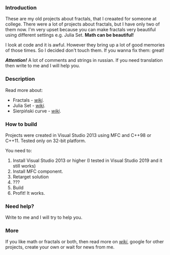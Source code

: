 ### Introduction

These are my old projects about fractals, that I creaated for someone at college. 
There were a lot of projects about fractals, but I have only two of them now.
I'm very upset because you can make fractals very beautiful using different settings e.g. Julia Set.
**Math can be beautiful!**

I look at code and it is awful. However they bring up a lot of good memories of those times. 
So I decided don't touch them. If you wanna fix them: great!

***Attention!*** A lot of comments and strings in russian. If you need translation then write to me and I will help you.

### Description

Read more about:
- Fractals - *[wiki](https://en.wikipedia.org/wiki/Fractal)*. 
- Julia Set - *[wiki](https://en.wikipedia.org/wiki/Julia_set)*.
- Sierpiński curve - *[wiki](https://en.wikipedia.org/wiki/Sierpi%C5%84ski_curve)*.

### How to build

Projects were created in Visual Studio 2013 using MFC and C++98 or C++11. Tested only on 32-bit platform.

You need to:
1. Install Visual Studio 2013 or higher (I tested in Visual Studio 2019 and it still works)
2. Install MFC component.
3. Retarget solution
4. ???
5. Build
6. Profit! It works.

### Need help?

Write to me and I will try to help you.

### More

If you like math or fractals or both, then read more on *[wiki](https://en.wikipedia.org/wiki/Fractal)*,
google for other projects, create your own or wait for news from me.